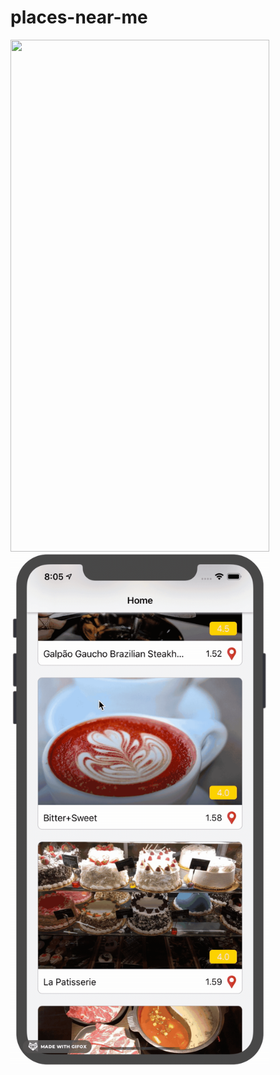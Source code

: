 # places-near-me

<img src="/demo/demoEntry.gif" width="414" height="819"/> <img src="/demo/demoApp.gif" width="414" height="819"/> 
